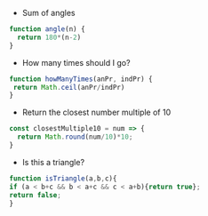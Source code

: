* Sum of angles
```javascript
function angle(n) {
  return 180*(n-2)
}
```
* How many times should I go?
```javascript
function howManyTimes(anPr, indPr) {
 return Math.ceil(anPr/indPr)
}
```
* Return the closest number multiple of 10
```javascript
const closestMultiple10 = num => {
  return Math.round(num/10)*10;
}
```
* Is this a triangle?
```javascript
function isTriangle(a,b,c){
if (a < b+c && b < a+c && c < a+b){return true};
return false;
}
```